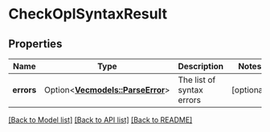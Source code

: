 # CheckOplSyntaxResult

## Properties

Name | Type | Description | Notes
------------ | ------------- | ------------- | -------------
**errors** | Option<[**Vec<models::ParseError>**](ParseError.md)> | The list of syntax errors | [optional]

[[Back to Model list]](../README.md#documentation-for-models) [[Back to API list]](../README.md#documentation-for-api-endpoints) [[Back to README]](../README.md)


